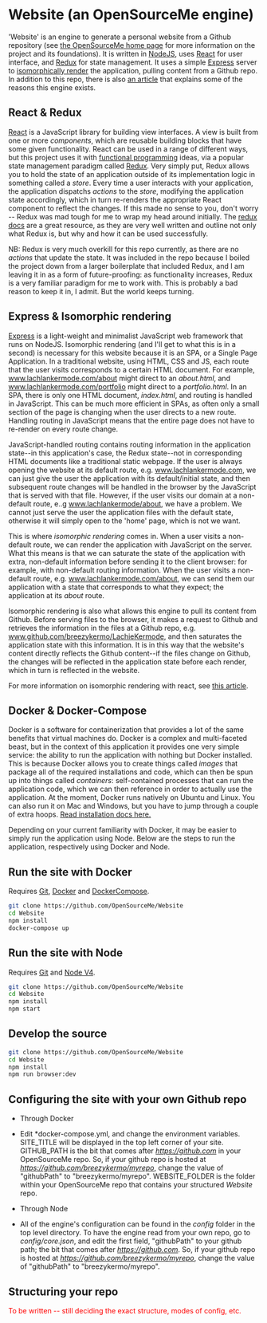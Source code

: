 # Website (an OpenSourceMe engine)

'Website' is an engine to generate a personal website from a Github repository (see [the OpenSourceMe home page](https://github.com/OpenSourceMe/home) for more information on the project and its foundations). It is written in [NodeJS](https://nodejs.org/en/), uses [React](https://facebook.github.io/react/) for user interface, and [Redux](https://github.com/reactjs/redux) for state management. It uses a simple [Express](http://expressjs.com/) server to [isomorphically render](https://bensmithett.github.io/going-isomorphic-with-react) the application, pulling content from a Github repo. In addition to this repo, there is also [an article](http://www.lachlankermode.com/pieces/i-would-like-to-be-an-open-source-software) that explains some of the reasons this engine exists.

## React & Redux
[React](https://facebook.github.io/react/) is a JavaScript library for building view interfaces. A view is built from one or more *components*, which are reusable building blocks that have some given functionality. React can be used in a range of different ways, but this project uses it with [functional programming](http://blog.jenkster.com/2015/12/what-is-functional-programming.html) ideas, via a popular state management paradigm called [Redux](http://redux.js.org/). Very simply put, Redux allows you to hold the state of an application outside of its implementation logic in something called a *store*. Every time a user interacts with your application, the application dispatchs *actions* to the *store*, modifying the application state accordingly, which in turn re-renders the appropriate React component to reflect the changes. If this made no sense to you, don't worry -- Redux was mad tough for me to wrap my head around initially. The [redux docs](http://redux.js.org/) are a great resource, as they are very well written and outline not only what Redux is, but why and how it can be used successfully.

NB: Redux is very much overkill for this repo currently, as there are no *actions* that update the state. It was included in the repo because I boiled the project down from a larger boilerplate that included Redux, and I am leaving it in as a form of future-proofing: as functionality increases, Redux is a very familiar paradigm for me to work with. This is probably a bad reason to keep it in, I admit. But the world keeps turning.

## Express & Isomorphic rendering
[Express](http://expressjs.com/) is a light-weight and minimalist JavaScript web framework that runs on NodeJS. Isomorphic rendering (and I'll get to what this is in a second) is necessary for this website because it is an SPA, or a Single Page Application. In a traditional website, using HTML, CSS and JS, each route that the user visits corresponds to a certain HTML document. For example, www.lachlankermode.com/about might direct to an *about.html*, and www.lachlankermode.com/portfolio might direct to a *portfolio.html*. In an SPA, there is only one HTML document, *index.html*, and routing is handled in JavaScript. This can be much more efficient in SPAs, as often only a small section of the page is changing when the user directs to a new route. Handling routing in JavaScript means that the entire page does not have to re-render on every route change.

JavaScript-handled routing contains routing information in the application state--in this application's case, the Redux state--not in corresponding HTML documents like a traditional static webpage. If the user is always opening the website at its default route, e.g. www.lachlankermode.com, we can just give the user the application with its default/initial state, and then subsequent route changes will be handled in the browser by the JavaScript that is served with that file. However, if the user visits our domain at a non-default route, e..g www.lachlankermode/about, we have a problem. We cannot just serve the user the application files with the default state, otherwise it will simply open to the 'home' page, which is not we want.

This is where *isomorphic rendering* comes in. When a user visits a non-default route, we can render the application with JavaScript on the server. What this means is that we can saturate the state of the application with extra, non-default information before sending it to the client browser: for example, with non-default routing information. When the user visits a non-default route, e.g. www.lachlankermode.com/about, we can send them our application with a state that corresponds to what they expect; the application at its *about* route.

Isomorphic rendering is also what allows this engine to pull its content from Github. Before serving files to the browser, it makes a request to Github and retrieves the information in the files at a Github repo, e.g. www.github.com/breezykermo/LachieKermode, and then saturates the application state with this information. It is in this way that the website's content directly reflects the Github content--if the files change on Github, the changes will be reflected in the application state before each render, which in turn is reflected in the website.

For more information on isomorphic rendering with react, see [this article](https://bensmithett.github.io/going-isomorphic-with-react).

## Docker & Docker-Compose

Docker is a software for containerization that provides a lot of the same benefits that virtual machines do. Docker is a complex and multi-faceted beast, but in the context of this application it provides one very simple service: the ability to run the application with nothing but Docker installed. This is because Docker allows you to create things called *images* that package all of the required installations and code, which can then be spun up into things called *containers*: self-contained processes that can run the application code, which we can then reference in order to actually use the application. At the moment, Docker runs natively on Ubuntu and Linux. You can also run it on Mac and Windows, but you have to jump through a couple of extra hoops. [Read installation docs here.](https://docs.docker.com/engine/installation/)

Depending on your current familiarity with Docker, it may be easier to simply run the application using Node. Below are the steps to run the application, respectively using Docker and Node.

## Run the site with Docker

Requires [Git](https://git-scm.com/downloads), [Docker](https://docs.docker.com/engine/installation/) and [DockerCompose](https://docs.docker.com/compose/install/).
```bash
git clone https://github.com/OpenSourceMe/Website
cd Website
npm install
docker-compose up
```

## Run the site with Node

Requires [Git](https://git-scm.com/downloads) and [Node V4](https://nodejs.org/en/download/).
```bash
git clone https://github.com/OpenSourceMe/Website
cd Website
npm install
npm start
```

## Develop the source 

```bash
git clone https://github.com/OpenSourceMe/Website
cd Website
npm install
npm run browser:dev
```

## Configuring the site with your own Github repo

 - Through Docker
  - Edit *docker-compose.yml, and change the environment variables. SITE_TITLE will be displayed in the top left corner of your site. GITHUB_PATH is the bit that comes after *https://github.com* in your OpenSourceMe repo. So, if your github repo is hosted at *https://github.com/breezykermo/myrepo*, change the value of "githubPath" to "breezykermo/myrepo". WEBSITE_FOLDER is the folder within your OpenSourceMe repo that contains your structured *Website* repo.

 - Through Node
  - All of the engine's configuration can be found in the *config* folder in the top level directory. To have the engine read from your own repo, go to *config/core.json*, and edit the first field, "githubPath" to your github path; the bit that comes after *https://github.com*. So, if your github repo is hosted at *https://github.com/breezykermo/myrepo*, change the value of "githubPath" to "breezykermo/myrepo".

## Structuring your repo

<span style="color:red;">To be written -- still deciding the exact structure, modes of config, etc.</span>
